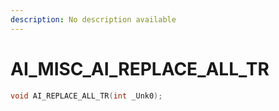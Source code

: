 ```yaml
---
description: No description available 
---
```


# AI_MISC\_AI_REPLACE_ALL_TR

```cpp
void AI_REPLACE_ALL_TR(int _Unk0);
```